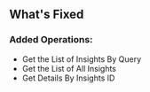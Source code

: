 ## What's Fixed
### Added Operations:
- Get the List of Insights By Query
- Get the List of All Insights
- Get Details By Insights ID
